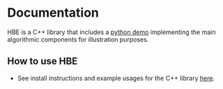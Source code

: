 # Documentation

HBE is a C++ library that includes a [python demo](https://github.com/kexinrong/rehashing/wiki/Python-Demo) implementing the main algorithmic components for illustration purposes. 

## How to use HBE

- See install instructions and example usages for the C++ library [here](https://github.com/kexinrong/rehashing/blob/master/hbe/README.md).

